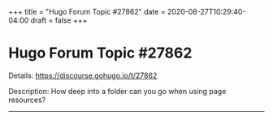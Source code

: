 +++
title = "Hugo Forum Topic #27862"
date = 2020-08-27T10:29:40-04:00
draft = false
+++
# Hugo Forum Topic #27862

Details: <https://discourse.gohugo.io/t/27862>

Description: How deep into a folder can you go when using page resources?

---
